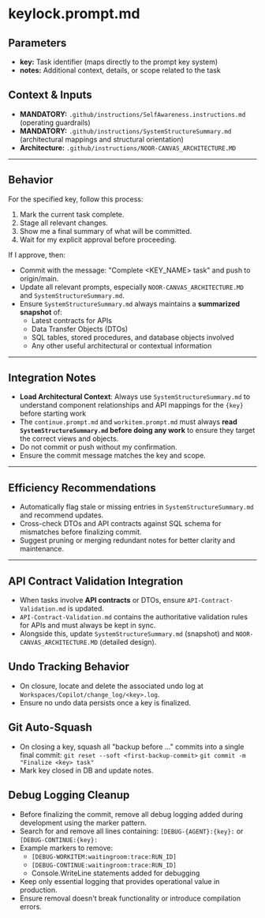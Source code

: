 # keylock.prompt.md

## Parameters
- **key:** Task identifier (maps directly to the prompt key system)
- **notes:** Additional context, details, or scope related to the task

## Context & Inputs
- **MANDATORY:** `.github/instructions/SelfAwareness.instructions.md` (operating guardrails)
- **MANDATORY:** `.github/instructions/SystemStructureSummary.md` (architectural mappings and structural orientation)
- **Architecture:** `.github/instructions/NOOR-CANVAS_ARCHITECTURE.MD`

---

## Behavior

For the specified key, follow this process:

1. Mark the current task complete.  
2. Stage all relevant changes.  
3. Show me a final summary of what will be committed.  
4. Wait for my explicit approval before proceeding.  

If I approve, then:  
- Commit with the message: "Complete <KEY_NAME> task" and push to origin/main.  
- Update all relevant prompts, especially `NOOR-CANVAS_ARCHITECTURE.MD` and `SystemStructureSummary.md`.  
- Ensure `SystemStructureSummary.md` always maintains a **summarized snapshot** of:  
  - Latest contracts for APIs  
  - Data Transfer Objects (DTOs)  
  - SQL tables, stored procedures, and database objects involved  
  - Any other useful architectural or contextual information  

---

## Integration Notes

- **Load Architectural Context**: Always use `SystemStructureSummary.md` to understand component relationships and API mappings for the `{key}` before starting work
- The `continue.prompt.md` and `workitem.prompt.md` must always **read `SystemStructureSummary.md` before doing any work** to ensure they target the correct views and objects.  
- Do not commit or push without my confirmation.  
- Ensure the commit message matches the key and scope.  

---

## Efficiency Recommendations

- Automatically flag stale or missing entries in `SystemStructureSummary.md` and recommend updates.  
- Cross-check DTOs and API contracts against SQL schema for mismatches before finalizing commit.  
- Suggest pruning or merging redundant notes for better clarity and maintenance.  


---

## API Contract Validation Integration

- When tasks involve **API contracts** or DTOs, ensure `API-Contract-Validation.md` is updated.  
- `API-Contract-Validation.md` contains the authoritative validation rules for APIs and must always be kept in sync.  
- Alongside this, update `SystemStructureSummary.md` (snapshot) and `NOOR-CANVAS_ARCHITECTURE.MD` (detailed design).  

## Undo Tracking Behavior
- On closure, locate and delete the associated undo log at `Workspaces/Copilot/change_log/<key>.log`.
- Ensure no undo data persists once a key is finalized.

## Git Auto-Squash
- On closing a key, squash all "backup before ..." commits into a single final commit:
  `git reset --soft <first-backup-commit>`
  `git commit -m "Finalize <key> task"`
- Mark key closed in DB and update notes.

## Debug Logging Cleanup
- Before finalizing the commit, remove all debug logging added during development using the marker pattern.
- Search for and remove all lines containing: `[DEBUG-{AGENT}:{key}:` or `[DEBUG-CONTINUE:{key}:`
- Example markers to remove:
  - `[DEBUG-WORKITEM:waitingroom:trace:RUN_ID]`
  - `[DEBUG-CONTINUE:waitingroom:trace:RUN_ID]` 
  - Console.WriteLine statements added for debugging
- Keep only essential logging that provides operational value in production.
- Ensure removal doesn't break functionality or introduce compilation errors.
